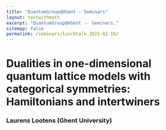 ```yaml
---
title: "QuantumGroup@UGent - Seminars"
layout: textwithmath
excerpt: "QuantumGroup@UGent -- Seminars."
sitemap: false
permalink: /seminars/lunchtalk_2022-02-18/
---
```


# Dualities in one-dimensional quantum lattice models with categorical symmetries: Hamiltonians and intertwiners
### Laurens Lootens (Ghent University)
